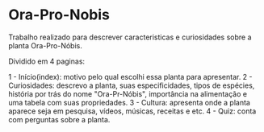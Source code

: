 # Ora-Pro-Nobis

Trabalho realizado para descrever caracteristicas e curiosidades sobre a planta Ora-Pro-Nóbis.

Dividido em 4 paginas:

1 - Início(index): motivo pelo qual escolhi essa planta para apresentar.
2 - Curiosidades: descrevo a planta, suas especificidades, tipos de espécies, história por trás do nome "Ora-Pr-Nóbis", importância na alimentação e uma tabela com suas propriedades.
3 - Cultura: apresenta onde a planta aparece seja em pesquisa, vídeos, músicas, receitas e etc.
4 - Quiz: conta com perguntas sobre a planta.

